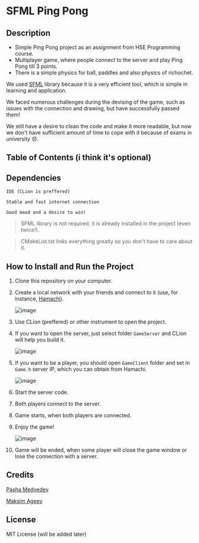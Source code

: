 # SFML Ping Pong

## Description
* Simple Ping Pong project as an assignment from HSE Programming course.
* Multiplayer game, where people connect to the server and play Ping Pong till 3 points.
* There is a simple physics for ball, paddles and also physics of richochet.

We used [SFML](https://www.sfml-dev.org/index.php) library because it is a very efficient tool, which is simple in learning and application.

We faced numerous challenges during the devising of the game, such as issues with the connection and drawing, but have successfully passed them!

We still have a desire to clean the code and make it more readable, but now we don't have sufficient amount of time to cope with it because of exams in university 😞.

## Table of Contents (i think it's optional)

## Dependencies
```IDE (CLion is preffered)```

```Stable and fast internet connection```

```Good mood and a desire to win!```

> SFML library is not required, it is already installed in the project (even twice!).

> CMakeList.txt links everything greatly so you don't have to care about it.

## How to Install and Run the Project
1. Clone this repository on your computer.
2. Create a local network with your friends and connect to it (use, for instance, [Hamachi](https://www.vpn.net/)).
   
   ![image](https://user-images.githubusercontent.com/46136468/174265344-c766426a-48ac-42a4-a808-b940cc94593e.png)
   
3. Use CLion (preffered) or other instrument to open the project.
4. If you want to open the server, just select folder ```GameServer``` and CLion will help you build it.
  
   ![image](https://user-images.githubusercontent.com/46136468/174266718-7c257aba-2f24-4661-b721-d665ccc6aaec.png)

5. If you want to be a player, you should open ```GameClient``` folder and set in ```Game.h``` server IP, which you can obtain from Hamachi.

   ![image](https://user-images.githubusercontent.com/46136468/174267759-dac8ecbb-53c8-4833-8ea8-4bd5e00b541f.png)

6. Start the server code.
7. Both players connect to the server.
8. Game starts, when both players are connected.
9. Enjoy the game!

   ![image](https://user-images.githubusercontent.com/46136468/174269275-a61fbacc-78b6-4b6f-9324-14d591ba8caa.png)


10. Game will be ended, when some player will close the game window or lose the connection with a server.

## Credits
[Pasha Medvedev](https://t.me/nightshift48)

[Maksim Ageev](https://t.me/maxveega)

## License
MIT License (will be added later)
